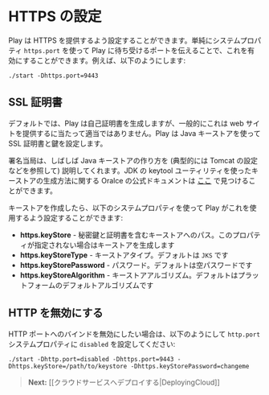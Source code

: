 <!-- translated -->
<!--
# Configuring HTTPS
-->
# HTTPS の設定

<!--
Play can configured to serve HTTPS.  To enable this, simply tell Play which port to listen using the `https.port` system property.  For example:
-->
Play は HTTPS を提供するよう設定することができます。単純にシステムプロパティ `https.port` を使って Play に待ち受けるポートを伝えることで、これを有効にすることができます。例えば、以下のようにします:

    ./start -Dhttps.port=9443

<!--
## SSL Certificates
-->
## SSL 証明書

<!--
By default, Play will generate itself a self signed certificate, however typically this will not be suitable for serving a website.  Play uses Java key stores to configure SSL certificates and keys.
-->
デフォルトでは、Play は自己証明書を生成しますが、一般的にこれは web サイトを提供するに当たって適当ではありません。Play は Java キーストアを使って SSL 証明書と鍵を設定します。

<!--
Signing authorities often provide instructions on how to create a Java keystore (typically with reference to Tomcat configuration).  The official Oracle documentation on how to generate keystores using the JDK keytool utility can be found [here](http://docs.oracle.com/javase/7/docs/technotes/tools/solaris/keytool.html).
-->
署名当局は、しばしば Java キーストアの作り方を (典型的には Tomcat の設定などを参照して) 説明してくれます。JDK の keytool ユーティリティを使ったキーストアの生成方法に関する Oralce の公式ドキュメントは [ここ](http://docs.oracle.com/javase/7/docs/technotes/tools/solaris/keytool.html) で見つけることができます。

<!--
Having created your keystore, the following system properties can be used to configure Play to use it:
-->
キーストアを作成したら、以下のシステムプロパティを使って Play がこれを使用するよう設定することができます:

<!--
* **https.keyStore** - The path to the keystore containing the private key and certificate, if not provided generates a keystore for you
* **https.keyStoreType** - The key store type, defaults to `JKS`
* **https.keyStorePassword** - The password, defaults to a blank password
* **https.keyStoreAlgorithm** - The key store algorithm, defaults to the platforms default algorithm
-->
* **https.keyStore** - 秘密鍵と証明書を含むキーストアへのパス。このプロパティが指定されない場合はキーストアを生成します
* **https.keyStoreType** - キーストアタイプ。デフォルトは `JKS` です
* **https.keyStorePassword** - パスワード。デフォルトは空パスワードです
* **https.keyStoreAlgorithm** - キーストアアルゴリズム。デフォルトはプラットフォームのデフォルトアルゴリズムです

<!--
## Turning HTTP off
-->
## HTTP を無効にする

<!--
To disable binding on the HTTP port, set the `http.port` system property to be `disabled`, eg:
-->
HTTP ポートへのバインドを無効にしたい場合は、以下のようにして `http.port` システムプロパティに `disabled` を設定してください:

    ./start -Dhttp.port=disabled -Dhttps.port=9443 -Dhttps.keyStore=/path/to/keystore -Dhttps.keyStorePassword=changeme

<!--
> **Next:** [[Deploying to a cloud service|DeployingCloud]]
-->
> **Next:** [[クラウドサービスへデプロイする|DeployingCloud]]
